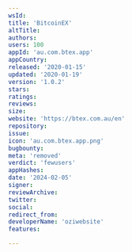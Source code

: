```yaml
---
wsId: 
title: 'BitcoinEX'
altTitle: 
authors: 
users: 100
appId: 'au.com.btex.app'
appCountry: 
released: '2020-01-15'
updated: '2020-01-19'
version: '1.0.2'
stars: 
ratings: 
reviews: 
size: 
website: 'https://btex.com.au/en'
repository: 
issue: 
icon: 'au.com.btex.app.png'
bugbounty: 
meta: 'removed'
verdict: 'fewusers'
appHashes: 
date: '2024-02-05'
signer: 
reviewArchive: 
twitter: 
social: 
redirect_from: 
developerName: 'oziwebsite'
features: 

---
```


